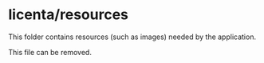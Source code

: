 # licenta/resources

This folder contains resources (such as images) needed by the application. 

This file can be removed.

